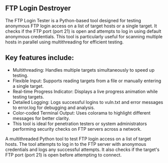 ## **FTP Login Destroyer**
The FTP Login Tester is a Python-based tool designed for testing anonymous FTP login access on a list of target hosts or a single target. It checks if the FTP port (port 21) is open and attempts to log in using default anonymous credentials. This tool is particularly useful for scanning multiple hosts in parallel using multithreading for efficient testing.

## **Key features include:**

- Multithreading: Handles multiple targets simultaneously to speed up testing.
- Flexible Input: Supports reading targets from a file or manually entering a single target.
- Real-time Progress Indicator: Displays a live progress animation while testing targets.
- Detailed Logging: Logs successful logins to vuln.txt and error messages to error.log for debugging and analysis.
- Color-coded Terminal Output: Uses colorama to highlight different messages for better clarity.
- This tool is ideal for penetration testers or system administrators performing security checks on FTP servers across a network.

A multithreaded Python tool to test FTP login access on a list of target hosts. The tool attempts to log in to the FTP server with anonymous credentials and logs any successful attempts. It also checks if the target's FTP port (port 21) is open before attempting to connect.
